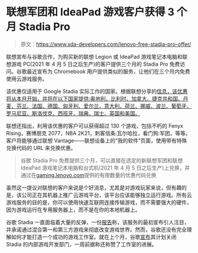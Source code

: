 # 联想军团和 IdeaPad 游戏客户获得 3 个月 Stadia Pro

> 原文：<https://www.xda-developers.com/lenovo-free-stadia-pro-offer/>

联想宣布与谷歌合作，为购买新的联想 Legion 或 IdeaPad 游戏笔记本电脑和联想游戏 PC(2021 年 4 月 5 日之后生产)的客户提供三个月的 Stadia Pro 免费访问。谷歌最近宣布为 Chromebook 用户提供类似的服务，让他们在三个月内免费使用云游戏服务。

该优惠仅适用于 Google Stadia 实际工作的国家。根据联想分享的[信息，该优惠将从本月开始，并将在以下国家提供:奥地利、比利时、加拿大、捷克共和国、丹麦、芬兰、法国、德国、匈牙利、爱尔兰、意大利、荷兰、挪威、波兰、葡萄牙、罗马尼亚、斯洛伐克、西班牙、瑞典、瑞士、英国和美国。](https://news.lenovo.com/pressroom/press-releases/lenovo-becomes-first-pc-company-to-announce-gaming-collaboration-with-stadia-pro/)

联想还指出，利用该优惠的客户可以获得超过 130 个游戏，包括不朽的 Fenyx Rising，赛博朋克 2077，NBA 2K21，刺客信条:瓦尔哈拉，看门狗:军团，等等。客户将能够通过联想 Vantage——联想设备上的“我的软件”页面，使用带有特殊兑换代码的 URL 来兑换优惠。

> 谷歌 Stadia Pro 免费提供三个月，可以直接在选定的新联想军团和联想 IdeaPad 游戏笔记本电脑和台式机(2021 年 4 月 5 日之后生产)上兑换，并通过在[gaming.lenovo.com](http://gaming.lenovo.com/)提供的有限数量的优惠代码兑换

虽然这一提议对联想的客户来说是个好消息，尤其是对游戏玩家来说，但有趣的是，该公司正在其机器上推广云游戏平台，该平台应该能够独立运行游戏。所有云游戏服务的目的是，你可以使用快速互联网连接传输游戏，而不需要强大的硬件，因为游戏运行在专用服务器上，而不是在你的本地机器上。

谷歌 Stadia 一直面临着大量的反弹，一份[报告](https://www.xda-developers.com/google-stadia-failed-to-meet-expectations/)称，该服务的最初宣布引人注目，并承诺通过混合第一和第三方游戏来彻底改变游戏世界。然而，谷歌还没有完全理解如何才能打造一个成功的游戏工作室。就在上个月，谷歌[宣布](https://www.xda-developers.com/google-stadia-shuts-down-in-house-game-studios/)其计划关闭 Stadia 的内部游戏开发部门，一周前据称还称赞了工作室的进展。